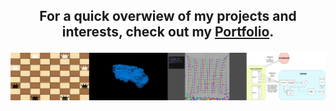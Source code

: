 ## <p style="text-align: center;"> For a quick overwiew of my projects and interests, check out my [Portfolio](https://porococo.github.io/). </p>


[<img src="images/portfolioBanner.png">](https://porococo.github.io/)